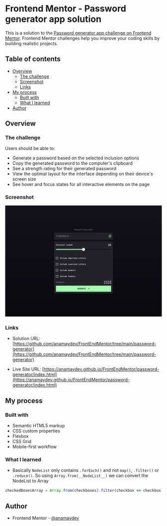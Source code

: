 # Frontend Mentor - Password generator app solution

This is a solution to the [Password generator app challenge on Frontend Mentor](https://www.frontendmentor.io/challenges/password-generator-app-Mr8CLycqjh). Frontend Mentor challenges help you improve your coding skills by building realistic projects. 

## Table of contents

- [Overview](#overview)
  - [The challenge](#the-challenge)
  - [Screenshot](#screenshot)
  - [Links](#links)
- [My process](#my-process)
  - [Built with](#built-with)
  - [What I learned](#what-i-learned)
- [Author](#author)

## Overview

### The challenge

Users should be able to:

- Generate a password based on the selected inclusion options
- Copy the generated password to the computer's clipboard
- See a strength rating for their generated password
- View the optimal layout for the interface depending on their device's screen size
- See hover and focus states for all interactive elements on the page

### Screenshot

![](./assets/images/password-generator-desktop-view.png)

### Links

- Solution URL: [https://github.com/anamaydev/FrontEndMentor/tree/main/password-generator](https://github.com/anamaydev/FrontEndMentor/tree/main/password-generator)

- Live Site URL: [https://anamaydev.github.io/FrontEndMentor/password-generator/index.html](https://anamaydev.github.io/FrontEndMentor/password-generator/index.html)

## My process

### Built with

- Semantic HTML5 markup
- CSS custom properties
- Flexbox
- CSS Grid
- Mobile-first workflow

### What I learned
- Basically `NodeList` only contains `.forEach()` and not `map()`, `.filter()` or `.reduce()`. So using `Array.from(__NodeList__)` 
  we can convert the NodeList to Array
```js
checkedBoxesArray = Array.from(checkboxes).filter(checkbox => checkbox.checked);
```

## Author

- Frontend Mentor - [@anamaydev](https://www.frontendmentor.io/profile/anamaydev)